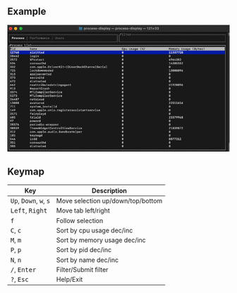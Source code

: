 ## Example

![process-display](./resources/process_display_ex.gif)

## Keymap

| Key | Description |
|-----|-------------|
|<kbd>Up</kbd>, <kbd>Down</kbd>, <kbd>w</kbd>, <kbd>s</kbd> | Move selection up/down/top/bottom
|<kbd>Left</kbd>, <kbd>Right</kbd> | Move tab left/right
|<kbd>f</kbd> | Follow selection
|<kbd>C</kbd>, <kbd>c</kbd> | Sort by cpu usage dec/inc
|<kbd>M</kbd>, <kbd>m</kbd> | Sort by memory usage dec/inc
|<kbd>P</kbd>, <kbd>p</kbd> | Sort by pid dec/inc
|<kbd>N</kbd>, <kbd>n</kbd> | Sort by name dec/inc
|<kbd>/</kbd>,  <kbd>Enter</kbd>| Filter/Submit filter
|<kbd>?</kbd>, <kbd>Esc</kbd> | Help/Exit